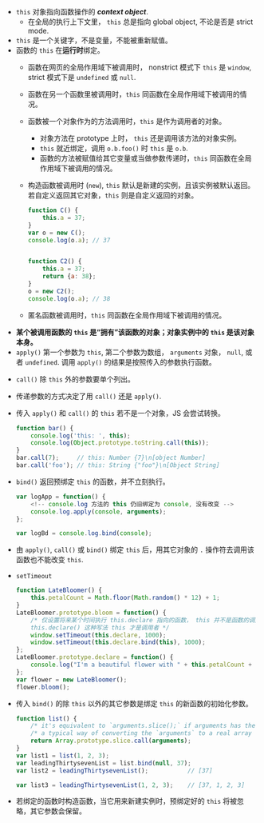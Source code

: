 - `this` 对象指向函数操作的 ***context object***.
    - 在全局的执行上下文里， `this` 总是指向 global object, 不论是否是 strict mode.
- `this` 是一个关键字，不是变量，不能被重新赋值。
- 函数的 `this` 在**运行时**绑定。
    - 函数在网页的全局作用域下被调用时， nonstrict 模式下 `this` 是 `window`, strict 模式下是 `undefined` 或 `null`.
    - 函数在另一个函数里被调用时，`this` 同函数在全局作用域下被调用的情况。
    - 函数被一个对象作为的方法调用时，`this` 是作为调用者的对象。
        - 对象方法在 prototype 上时， `this` 还是调用该方法的对象实例。
        - `this` 就近绑定，调用 `o.b.foo()` 时 `this` 是 `o.b`.
        - 函数的方法被赋值给其它变量或当做参数传递时，`this` 同函数在全局作用域下被调用的情况。
    - 构造函数被调用时 (`new`), `this` 默认是新建的实例，且该实例被默认返回。若自定义返回其它对象，`this` 则是自定义返回的对象。

        ```javascript
        function C() {
            this.a = 37;
        }
        var o = new C();
        console.log(o.a); // 37


        function C2() {
            this.a = 37;
            return {a: 38};
        }
        o = new C2();
        console.log(o.a); // 38
        ```

    - 匿名函数被调用时，`this` 同函数在全局作用域下被调用的情况。
- **某个被调用函数的 `this` 是“拥有”该函数的对象；对象实例中的 `this` 是该对象本身。**
- `apply()` 第一个参数为 `this`, 第二个参数为数组， `arguments` 对象， `null`, 或者 `undefined`. 调用 `apply()` 的结果是按照传入的参数执行函数。
<!-- - The `apply()` method accepts 2 arguments: the value of `this` inside the function and an array of arguments. This second argument may be an instance of `Array`, the `arguments` object, or *`null`* or *`undefined`* if no arguments should be provided. The return value is the result of calling the function with the specified `this` value and arguments. -->
- `call()` 除 `this` 外的参数要单个列出。
<!-- - The `call()` method exhibits the same behavior as `apply()`, but arguments are passed to it individually. Using `call()` arguments must be **enumerated specifically**. --> 
- 传递参数的方式决定了用 `call()` 还是 `apply()`.
- 传入 `apply()` 和 `call()` 的 `this` 若不是一个对象，JS 会尝试转换。

    ```javascript
    function bar() {
        console.log('this: ', this);
        console.log(Object.prototype.toString.call(this));
    }
    bar.call(7);     // this: Number {7}\n[object Number]
    bar.call('foo'); // this: String {"foo"}\n[Object String]
    ```

<!-- - With `call` and `apply`, if the value passed as `this` is not an object, an attempt will be made to convert it to an object using the internal `ToObject` operation (**boxed**). So if the value passed is a primitive like `7` or `"foo"`, it will be converted to an `Object` using the related constructor, so the primitive number `7` is converted to an object as if by `new Number(7)` and the string `"foo"` to an object as if by `new String("foo")`, e.g. -->
- `bind()` 返回预绑定 `this` 的函数，并不立刻执行。

    ```javascript
    var logApp = function() {
        <!-- console.log 方法的 this 仍旧绑定为 console, 没有改变 -->
        console.log.apply(console, arguments);
    };

    var logBd = console.log.bind(console);
    ```
- 由 `apply()`, `call()` 或 `bind()` 绑定 `this` 后，用其它对象的 `.` 操作符去调用该函数也不能改变 `this`.
- `setTimeout`

    ```javascript
    function LateBloomer() {
        this.petalCount = Math.floor(Math.random() * 12) + 1;
    }
    LateBloomer.prototype.bloom = function() {
        /* 仅设置将来某个时间执行 this.declare 指向的函数， this 并不是函数的调用者。 
        this.declare() 这种写法 this 才是调用者 */
        window.setTimeout(this.declare, 1000);
        window.setTimeout(this.declare.bind(this), 1000);
    };
    LateBloomer.prototype.declare = function() {
        console.log("I'm a beautiful flower with " + this.petalCount + " petals!");
    };
    var flower = new LateBloomer();
    flower.bloom();
    ```

- 传入 `bind()` 的除 `this` 以外的其它参数是绑定 `this` 的新函数的初始化参数。

    ```javascript
    function list() {
        /* it's equivalent to `arguments.slice();` if arguments has the method! */
        /* a typical way of converting the `arguments` to a real array */
        return Array.prototype.slice.call(arguments);  
    }
    var list1 = list(1, 2, 3);
    var leadingThirtysevenList = list.bind(null, 37);
    var list2 = leadingThirtysevenList();           // [37]

    var list3 = leadingThirtysevenList(1, 2, 3);    // [37, 1, 2, 3]
    ```

- 若绑定的函数时构造函数，当它用来新建实例时，预绑定好的 `this` 将被忽略，其它参数会保留。 
    
<!-- - Contrary to `apply()` and `call()` methods, which invokes the function right away, the `bind()` method only ***returns a new function*** that it supposed to be invoked later with a pre-configured `this`. -->

